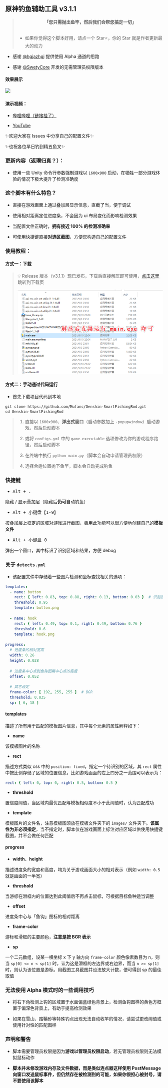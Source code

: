 ## 原神钓鱼辅助工具 v3.1.1

> <div align="center"><b>「您只需抛出鱼竿，然后我们会帮您搞定一切」</b></div><br/>
> 
> * 如果你觉得这个脚本好用，请点一个 Star⭐，你的 Star 就是作者更新最大的动力
 
* 感谢 [@hgjazhgj](https://github.com/hgjazhgj) 提供使用 Alpha 通道的思路

* 感谢 [@SwetyCore](https://github.com/SwetyCore) 开发的无需管理员权限版本

#### 效果展示
 
![](images/demo.gif)

#### 演示视频：

* [哔哩哔哩（链接挂了）](https://www.bilibili.com/video/BV1q64y1h7Wu)
  
* [YouTube](https://youtu.be/lhUBmbiG1Oc)

✨欢迎大家在 Issues 中分享自己的配置文件✨

✨也祝各位早日钓到精五鱼叉✨

### 更新内容（返璞归真？）：

* 使用一些 Unity 命令行参数强制游戏以 `1600x900` 启动，在牺牲一部分游戏体验的情况下极大提升了检测准确度

### 这个脚本有什么特色？

* 直接在游戏画面上通过叠加层显示信息，直截了当，便于调试

* 使用相对距离定位进度条，不会因为 ui 布局变化而影响检测效果

* 当配置文件正确时，**拥有接近 100% 的检测准确率**

* 可使用快捷键直接**对选区截图**，方便您构造自己的配置文件

### 使用教程：

#### 方式一：下载

> 💡 Release 版本（v3.1.1）现已发布，下载后直接解压即可使用，[点击这里](https://github.com/Mufanc/Genshin-SmartFishingRod/releases/latest) 跳转到下载页
> 
> ![](images/quick-start.png)

#### 方式二：手动通过代码运行

* 首先下载项目代码到本地

```shell
git clone https://github.com/Mufanc/Genshin-SmartFishingRod.git
cd Genshin-SmartFishingRod
```

> 1. 直接以 `1600x900`、**弹出式窗口**（启动参数加上 `-popupwindow`）启动游戏，然后启动脚本
> 
> 2. 或将 `configs.yml` 中的 `game-executable` 选项修改为你的游戏程序路径，然后启动脚本
> 
> 2. 在终端中执行 `python main.py`（脚本会自动申请管理员权限）
> 
> 3. 选择合适位置抛下鱼竿，脚本会自动完成钓鱼

### 快捷键

* <kbd>Alt + .</kbd> 
  
隐藏 / 显示叠加层（隐藏后**仍可**自动钓鱼）

* <kbd>Alt + 小键盘【1-9】</kbd> 
  
按叠加层上框定的区域对游戏进行截图，善用此功能可以很方便地创建自己的**模板文件**

* <kbd>Alt + 小键盘 0</kbd>

弹出一个窗口，其中标识了识别区域和结果，方便 debug

### 关于 `detects.yml`

* 该配置文件中存储着一些图片检测和坐标查找相关的选项：

```yaml
templates:
  - name: button
    rect: { left: 0.83, top: 0.88, right: 0.13, bottom: 0.03 }  # 识别区域
    threshold: 0.95
    template: button.png

  - name: hook
    rect: { left: 0.49, top: 0.1, right: 0.49, bottom: 0.76 }
    threshold: 0.6
    template: hook.png

progress:
  # 进度条的相对宽高
  width: 0.26
  height: 0.028

  # 进度条中心点到鱼钩图案中心点的高度
  offset: 0.052

  # 其它设定
  frame-color: [ 192, 255, 255 ]  # BGR
  threshold: 0.035
  sp: [ 6, 18 ]
```

#### templates

描述了所有用于匹配的模板图片信息，其中每个元素的属性解释如下：

* **name**

该模板图片的名称

* **rect**

描述方式类似 css 中的 `position: fixed`，指定一个待识别的区域，其 `rect` 属性中按比例存储了区域的位置信息，比如游戏画面的左上四分之一范围可以表示为：

```yaml
rect: { left: 0, top: 0, right: 0.5, bottom: 0.5 }
```

* **threshold**

置信度阈值，当区域内最优匹配与模板相似度不小于此阈值时，认为匹配成功

* **template**

模板图片的文件名，注意模板图须放在模板文件夹下的 `images/` 文件夹下。**该属性为非必须指定**，当不指定时，脚本仅在游戏画面上标注对应区域以供使用快捷键截图，并不会做任何匹配

#### progress

* **width**、**height**

描述进度条的宽度和高度，均为关于游戏画面大小的相对表示（例如 `width: 0.5` 就是画面的一半宽）

* **threshold**

当游标在滑框内的位置达到此阈值后不再点击鼠标，可根据目标鱼种适当调整

* **offset**

进度条中心与「鱼钩」图标的相对距离

* **frame-color**

游标和滑框的主要颜色，**注意是按 BGR 表示**

* **sp**

一个二元数组，设某一横坐标 x 下 y 轴方向 `frame-color` 颜色像素数目为 n，则当 `sp[0] <= n < sp[1]` 时，认为这是滑框的左边界或右边界，而当 `n >= sp[1]` 时，则认为该位置是游标。用截图工具截图并设法放大计数，便可得到 sp 的最佳取值

### 无法使用 Alpha 模式时的一些调用技巧

* 将右下角检测上钩的区域置于水面偏蓝绿色背景上，检测鱼钩图样的黄色方框置于偏深色背景上，有助于提高检测效果

* 如果在雪山、踏鞴砂等特殊钓点出现无法自动收竿的情况，请尝试更改阈值或使用针对性的匹配图样

### 声明和警告

* 脚本需要管理员权限是因为**游戏以管理员权限启动**，若无管理员权限则无法模拟鼠标动作

* **脚本并未修改游戏内存及文件数据，而是类似连点器这样使用 PostMessage 向窗口发送鼠标事件，但仍然存在被检测到的可能，如果你很担心被封号，请不要使用该脚本**
